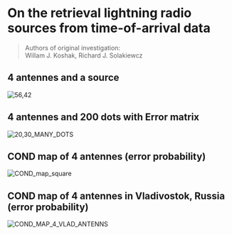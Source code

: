 # On the retrieval lightning radio sources from time-of-arrival data
> Authors of original investigation:\
> Willam J. Koshak, Richard J. Solakiewcz
## 4 antennes and a source
![56,42](https://github.com/user-attachments/assets/de3a0124-cd33-41f6-af58-4144ba279edb)
## 4 antennes and 200 dots with Error matrix
![20,30_MANY_DOTS](https://github.com/user-attachments/assets/319f878f-3192-4863-8efb-e38f375d8cb1)
## COND map of 4 antennes (error probability)
![COND_map_square](https://github.com/user-attachments/assets/a93d4bc1-19f4-49c8-92d3-724e02ee41f1)
## COND map of 4 antennes in Vladivostok, Russia (error probability)
![COND_MAP_4_VLAD_ANTENNS](https://github.com/user-attachments/assets/3cff30b0-dee5-4e97-91f2-3ea31a3dba70)

